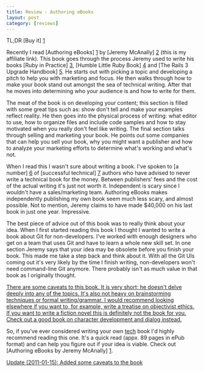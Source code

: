 ```yaml
---
title: Review - Authoring eBooks
layout: post
category: [reviews]
---
```


TL;DR [Buy it] [1]

Recently I read [Authoring eBooks] [1] by [Jeremy McAnally] [2] (this is my affiliate link). This book goes through the process Jeremy used to write his books [Ruby in Practice] [3], [Humble Little Ruby Book] [4] and [The Rails 3 Upgrade Handbook] [5]. He starts out with picking a topic and developing a pitch to help you with marketing and focus. He then walks through how to make your book stand out amongst the sea of technical writing. After that he moves into determining who your audience is and how to write for them.

The meat of the book is on developing your content; this section is filled with some great tips such as: show don't tell and make your examples reflect reality. He then goes into the physical process of writing: what editor to use, how to organize files and include code samples and how to stay motivated when you really don't feel like writing. The final section talks through selling and marketing your book. He points out some companies that can help you sell your book, why you might want a publisher and how to analyze your marketing efforts to determine what's working and what's not.

When I read this I wasn't sure about writing a book. I've spoken to [a number] [6] of [successful technical] [7] authors who have advised to never write a technical book for the money. Between publishers' fees and the cost of the actual writing it's just not worth it. Independent is scary since I wouldn't have a sales/marketing team. Authoring eBooks makes independently publishing my own book seem much less scary, and almost possible. Not to mention, Jeremy claims to have made $40,000 on his last book in just one year. Impressive.

The best piece of advice out of this book was to really think about your idea. When I first started reading this book I thought I wanted to write a book about Git for non-developers. I've worked with enough designers who get on a team that uses Git and have to learn a whole new skill set. In one section Jeremy says that your idea may be obsolete before you finish your book. This made me take a step back and think about it. With all the Git UIs coming out it's very likely by the time I finish writing, non-developers won't need command-line Git anymore. There probably isn't as much value in that book as I originally thought.

<ins datetime="2011-01-15">
  There are some caveats to this book. It is very short; he doesn't delve deeply into any of the topics. It's also not heavy on brainstorming techniques or formal writing/grammar. I would recommend looking elsewhere if you want to, for example, write a treatise on objectivist ethics. If you want to write a fiction novel this is definitely not the book for you. Check out a good book on character development and dialog instead.
</ins>

So, if you've ever considered writing your own <ins datetime="2011-01-15">tech</ins> book I'd highly recommend reading this one. It's a quick read (appx. 89 pages in ePub format) and can help you figure out if your idea is viable. Check out [Authoring eBooks by Jeremy McAnally] [1].

[1]: https://www.e-junkie.com/ecom/gb.php?cl=148240&c=ib&aff=148878
[2]: http://www.jeremymcanally.com/
[3]: http://www.manning.com/mcanally/
[4]: http://www.humblelittlerubybook.com/
[5]: http://www.railsupgradehandbook.com/
[6]: http://meyerweb.com/
[7]: http://obiefernandez.com/

<ins datetime="2011-01-15">Update (2011-01-15): Added some caveats to the book</ins>
